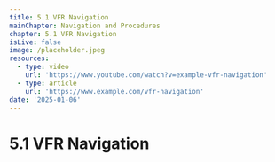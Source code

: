 ```yaml
---
title: 5.1 VFR Navigation
mainChapter: Navigation and Procedures
chapter: 5.1 VFR Navigation
isLive: false
image: /placeholder.jpeg
resources:
  - type: video
    url: 'https://www.youtube.com/watch?v=example-vfr-navigation'
  - type: article
    url: 'https://www.example.com/vfr-navigation'
date: '2025-01-06'
---
```


# 5.1 VFR Navigation
